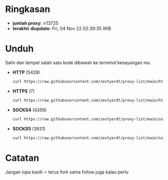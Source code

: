 # Ringkasan
  - **jumlah proxy:** ±13725
  - **terakhir diupdate:** Fri, 04 Nov 22 02:39:35 WIB

# Unduh
  Salin dan tempel salah satu kode dibawah ke *terminal* kesayangan mu
  - **HTTP** (5428)
    ```bash
    curl https://raw.githubusercontent.com/zevtyardt/proxy-list/main/http_proxy.txt -o http_proxy.txt
    ```
  - **HTTPS** (7)
    ```bash
    curl https://raw.githubusercontent.com/zevtyardt/proxy-list/main/https_proxy.txt -o https_proxy.txt
    ```
  - **SOCKS4** (4359)
    ```bash
    curl https://raw.githubusercontent.com/zevtyardt/proxy-list/main/socks4_proxy.txt -o socks4_proxy.txt
    ```
  - **SOCKS5** (3931)
    ```bash
    curl https://raw.githubusercontent.com/zevtyardt/proxy-list/main/socks5_proxy.txt -o socks5_proxy.txt
    ```

# Catatan

Jangan lupa kasih ⭐ terus fork sama follow juga kalau perlu
